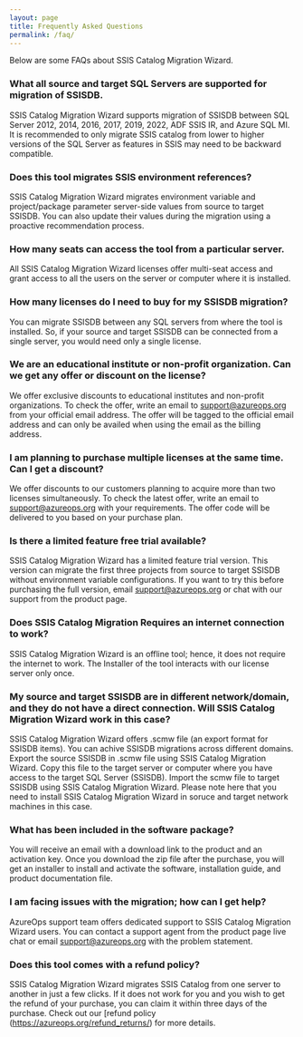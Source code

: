 ```yaml
---
layout: page
title: Frequently Asked Questions
permalink: /faq/
---
```

Below are some FAQs about SSIS Catalog Migration Wizard.

### What all source and target SQL Servers are supported for migration of SSISDB.
SSIS Catalog Migration Wizard supports migration of SSISDB between SQL Server 2012, 2014, 2016, 2017, 2019, 2022, ADF SSIS IR, and Azure SQL MI. It is recommended to only migrate SSIS catalog from lower to higher versions of the SQL Server as features in SSIS may need to be backward compatible. 

### Does this tool migrates SSIS environment references?
SSIS Catalog Migration Wizard migrates environment variable and project/package parameter server-side values from source to target SSISDB. You can also update their values during the migration using a proactive recommendation process.

### How many seats can access the tool from a particular server.
All SSIS Catalog Migration Wizard licenses offer multi-seat access and grant access to all the users on the server or computer where it is installed.

### How many licenses do I need to buy for my SSISDB migration?
You can migrate SSISDB between any SQL servers from where the tool is installed. So, if your source and target SSISDB can be connected from a single server, you would need only a single license.

### We are an educational institute or non-profit organization. Can we get any offer or discount on the license?
We offer exclusive discounts to educational institutes and non-profit organizations. To check the offer, write an email to support@azureops.org from your official email address. The offer will be tagged to the official email address and can only be availed when using the email as the billing address.

### I am planning to purchase multiple licenses at the same time. Can I get a discount?
We offer discounts to our customers planning to acquire more than two licenses simultaneously. To check the latest offer, write an email to support@azureops.org
with your requirements. The offer code will be delivered to you based on your purchase plan.

### Is there a limited feature free trial available?
SSIS Catalog Migration Wizard has a limited feature trial version. This version can migrate the first three projects from source to target SSISDB without environment variable configurations. If you want to try this before purchasing the full version, email support@azureops.org or chat with our support from the product page.

### Does SSIS Catalog Migration Requires an internet connection to work?
SSIS Catalog Migration Wizard is an offline tool; hence, it does not require the internet to work. The Installer of the tool interacts with our license server only once.

### My source and target SSISDB are in different network/domain, and they do not have a direct connection. Will SSIS Catalog Migration Wizard work in this case?
SSIS Catalog Migration Wizard offers .scmw file (an export format for SSISDB items). You can achive SSISDB migrations across different domains. Export the source SSISDB in .scmw file using SSIS Catalog Migration Wizard. Copy this file to the target server or computer where you have access to the target SQL Server (SSISDB). Import the scmw file to target SSISDB using SSIS Catalog Migration Wizard. Please note here that you need to install SSIS Catalog Migration Wizard in soruce and target network machines in this case.

### What has been included in the software package?
You will receive an email with a download link to the product and an activation key. Once you download the zip file after the purchase, you will get an installer to install and activate the software, installation guide, and product documentation file. 

### I am facing issues with the migration; how can I get help?
AzureOps support team offers dedicated support to SSIS Catalog Migration Wizard users. You can contact a support agent from the product page live chat or email support@azureops.org with the problem statement.

### Does this tool comes with a refund policy?
SSIS Catalog Migration Wizard migrates SSIS Catalog from one server to another in just a few clicks. If it does not work for you and you wish to get the refund of your purchase, you can claim it within three days of the purchase. Check out our [refund policy (https://azureops.org/refund_returns/) for more details.

